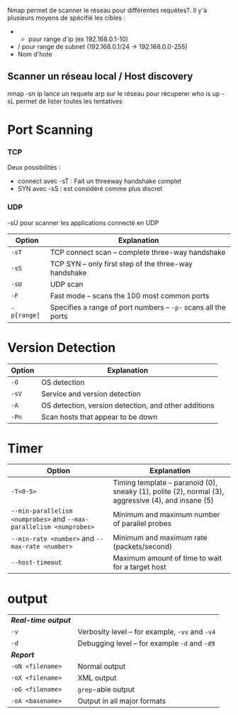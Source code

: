 Nmap permet de scanner le réseau pour différentes requêtes?.
Il y'a plusieurs moyens de spécifié les cibles :
 - - pour range d'ip (ex 192.168.0.1-10)
 - / pour range de subnet (192.168.0.1/24 -> 192.168.0.0-255)
 - Nom d'hote

## Scanner un réseau local / Host discovery 
nmap -sn ip 
lance un requete arp sur le réseau pour récuperer who is up
-sL permet de lister toutes les tentatives

# Port Scanning
### TCP
Deux possibilités : 
- connect avec -sT : Fait un threeway handshake complet 
- SYN avec -sS : est considéré comme plus discret
### UDP
-sU pour scanner les applications connecté en UDP

| Option     | Explanation                                                  |
|------------|--------------------------------------------------------------|
| `-sT`      | TCP connect scan – complete three-way handshake              |
| `-sS`      | TCP SYN – only first step of the three-way handshake         |
| `-sU`      | UDP scan                                                     |
| `-F`       | Fast mode – scans the 100 most common ports                  |
| `-p[range]`| Specifies a range of port numbers – `-p-` scans all the ports|
# Version Detection
| Option | Explanation                                          |
| ------ | ---------------------------------------------------- |
| `-O`   | OS detection                                         |
| `-sV`  | Service and version detection                        |
| `-A`   | OS detection, version detection, and other additions |
| `-Pn`  | Scan hosts that appear to be down                    |
# Timer
|Option|Explanation|
|---|---|
|`-T<0-5>`|Timing template – paranoid (0), sneaky (1), polite (2), normal (3), aggressive (4), and insane (5)|
|`--min-parallelism <numprobes>` and `--max-parallelism <numprobes>`|Minimum and maximum number of parallel probes|
|`--min-rate <number>` and `--max-rate <number>`|Minimum and maximum rate (packets/second)|
|`--host-timeout`|Maximum amount of time to wait for a target host|
# output
|   |   |
|---|---|
|**_Real-time output_**||
|`-v`|Verbosity level – for example, `-vv` and `-v4`|
|`-d`|Debugging level – for example `-d` and `-d9`|
|**_Report_**||
|`-oN <filename>`|Normal output|
|`-oX <filename>`|XML output|
|`-oG <filename>`|`grep`-able output|
|`-oA <basename>`|Output in all major formats|